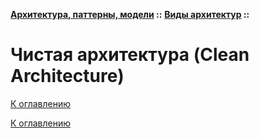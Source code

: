 **[Архитектура, паттерны, модели](../../README.md#patterns) ::** 
**[Виды архитектур](../../README.md#patterns-architectures) ::**
# Чистая архитектура (Clean Architecture)

<!--

-->

[К оглавлению](../../README.md#patterns-architectures)



[К оглавлению](../../README.md#patterns-architectures)

